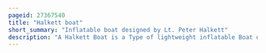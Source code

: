 ```yaml
---
pageid: 27367540
title: "Halkett boat"
short_summary: "Inflatable boat designed by Lt. Peter Halkett"
description: "A Halkett Boat is a Type of lightweight inflatable Boat designed during the 1840s by Lt Peter Halkett. Halkett had long been interested in the Difficulties of traveling in the canadian Arctic and the Problems associated with designing Boats light enough to be carried over arduous Terrain but robust enough to be used in extreme Weather Conditions."
---
```

